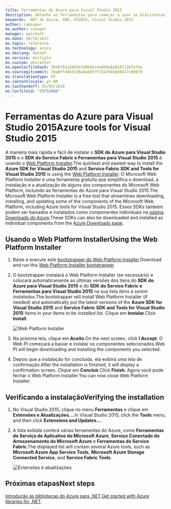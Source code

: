 ```yaml
---
title: Ferramentas do Azure para Visual Studio 2015
description: Obtenha as ferramentas para começar a usar as bibliotecas .NET do Azure no Visual Studio 2015.
keywords: .NET do Azure, SDK, VS2015, Visual Studio 2015
author: camsoper
ms.author: casoper
manager: wpickett
ms.date: 10/19/2017
ms.topic: reference
ms.technology: azure
ms.devlang: dotnet
ms.service: multiple
ms.custom: devcenter
ms.openlocfilehash: 5046781a16b5b330b95c4ad36e8a8187126fef4e
ms.sourcegitcommit: 3ba0ff4463338a0ab0f3f15a7601b89417c06970
ms.translationtype: HT
ms.contentlocale: pt-BR
ms.lasthandoff: 03/05/2018
ms.locfileid: "29752808"
---
```

# <a name="azure-tools-for-visual-studio-2015"></a><span data-ttu-id="b9fcb-104">Ferramentas do Azure para Visual Studio 2015</span><span class="sxs-lookup"><span data-stu-id="b9fcb-104">Azure tools for Visual Studio 2015</span></span>

<span data-ttu-id="b9fcb-105">A maneira mais rápida e fácil de instalar o **SDK do Azure para Visual Studio 2015** e o **SDK do Service Fabric e Ferramentas para Visual Studio 2015** é usando o [Web Platform Installer](https://www.microsoft.com/web/downloads/platform.aspx).</span><span class="sxs-lookup"><span data-stu-id="b9fcb-105">The quickest and easiest way to install the **Azure SDK for Visual Studio 2015** and **Service Fabric SDK and Tools for Visual Studio 2015** is using the [Web Platform Installer](https://www.microsoft.com/web/downloads/platform.aspx).</span></span>  <span data-ttu-id="b9fcb-106">O Microsoft Web Platform Installer é uma ferramenta gratuita que simplifica o download, a instalação e a atualização de alguns dos componentes do Microsoft Web Platform, incluindo as ferramentas do Azure para Visual Studio 2015.</span><span class="sxs-lookup"><span data-stu-id="b9fcb-106">The Microsoft Web Platform Installer is a free tool that streamlines downloading, installing, and updating some of the components of the Microsoft Web Platform, including Azure tools for Visual Studio 2015.</span></span>  <span data-ttu-id="b9fcb-107">Esses SDKs também podem ser baixados e instalados como componentes individuais na [página Downloads do Azure](https://azure.microsoft.com/downloads/).</span><span class="sxs-lookup"><span data-stu-id="b9fcb-107">These SDKs can also be downloaded and installed as individual components from the [Azure Downloads page](https://azure.microsoft.com/downloads/).</span></span> 

## <a name="using-the-web-platform-installer"></a><span data-ttu-id="b9fcb-108">Usando o Web Platform Installer</span><span class="sxs-lookup"><span data-stu-id="b9fcb-108">Using the Web Platform Installer</span></span>

1. <span data-ttu-id="b9fcb-109">Baixe e execute este [bootstrapper do Web Platform Installer](https://www.microsoft.com/web/handlers/webpi.ashx?command=getinstallerredirect&appid=VWDOrVs2015AzurePack;MicrosoftAzure-ServiceFabric-VS2015).</span><span class="sxs-lookup"><span data-stu-id="b9fcb-109">Download and run this [Web Platform Installer bootstrapper](https://www.microsoft.com/web/handlers/webpi.ashx?command=getinstallerredirect&appid=VWDOrVs2015AzurePack;MicrosoftAzure-ServiceFabric-VS2015).</span></span>  

2. <span data-ttu-id="b9fcb-110">O bootstrapper instalará o Web Platform Installer (se necessário) e colocará automaticamente as últimas versões dos itens do **SDK do Azure para Visual Studio 2015** e do **SDK do Service Fabric e Ferramentas para Visual Studio 2015** na sua lista *Itens a serem instalados*.</span><span class="sxs-lookup"><span data-stu-id="b9fcb-110">The bootstrapper will install Web Platform Installer (if needed) and automatically put the latest versions of the  **Azure SDK for Visual Studio 2015** and **Service Fabric SDK and Tools for Visual Studio 2015** items in your *Items to be installed* list.</span></span>  <span data-ttu-id="b9fcb-111">Clique em **Instalar**.</span><span class="sxs-lookup"><span data-stu-id="b9fcb-111">Click **Install**.</span></span>

    ![Web Platform Installer](media/dotnet-sdk-vs2015-install/webpi.png)

3. <span data-ttu-id="b9fcb-113">Na próxima tela, clique em **Aceito**.</span><span class="sxs-lookup"><span data-stu-id="b9fcb-113">On the next screen, click **I Accept**.</span></span>  <span data-ttu-id="b9fcb-114">O Web PI começará a baixar e instalar os componentes selecionados.</span><span class="sxs-lookup"><span data-stu-id="b9fcb-114">Web PI will begin downloading and installing the components you selected.</span></span>

4. <span data-ttu-id="b9fcb-115">Depois que a instalação for concluída, ela exibirá uma tela de confirmação.</span><span class="sxs-lookup"><span data-stu-id="b9fcb-115">After the installation is finished, it will display a confirmation screen.</span></span>  <span data-ttu-id="b9fcb-116">Clique em **Concluir**.</span><span class="sxs-lookup"><span data-stu-id="b9fcb-116">Click **Finish**.</span></span>  <span data-ttu-id="b9fcb-117">Agora você pode fechar o Web Platform Installer.</span><span class="sxs-lookup"><span data-stu-id="b9fcb-117">You can now close Web Platform Installer.</span></span>

## <a name="verifying-the-installation"></a><span data-ttu-id="b9fcb-118">Verificando a instalação</span><span class="sxs-lookup"><span data-stu-id="b9fcb-118">Verifying the installation</span></span>

1. <span data-ttu-id="b9fcb-119">No Visual Studio 2015, clique no menu **Ferramentas** e clique em **Extensões e Atualizações...**.</span><span class="sxs-lookup"><span data-stu-id="b9fcb-119">In Visual Studio 2015, click the **Tools** menu, and then click **Extensions and Updates...**.</span></span>

2. <span data-ttu-id="b9fcb-120">A lista exibida conterá várias ferramentas do Azure, como **Ferramentas do Serviço de Aplicativo do Microsoft Azure**, **Serviço Conectado do Armazenamento do Microsoft Azure** e **Ferramentas do Service Fabric**.</span><span class="sxs-lookup"><span data-stu-id="b9fcb-120">The displayed list will contain several Azure tools, such as **Microsoft Azure App Service Tools**, **Microsoft Azure Storage Connected Service**, and **Service Fabric Tools**.</span></span>

    ![Extensões e atualizações](media\dotnet-sdk-vs2015-install\ext-tools.png)

## <a name="next-steps"></a><span data-ttu-id="b9fcb-122">Próximas etapas</span><span class="sxs-lookup"><span data-stu-id="b9fcb-122">Next steps</span></span>

<span data-ttu-id="b9fcb-123">[Introdução às bibliotecas do Azure para .NET](dotnet-sdk-azure-get-started.md).</span><span class="sxs-lookup"><span data-stu-id="b9fcb-123">[Get started with Azure libraries for .NET](dotnet-sdk-azure-get-started.md).</span></span>
